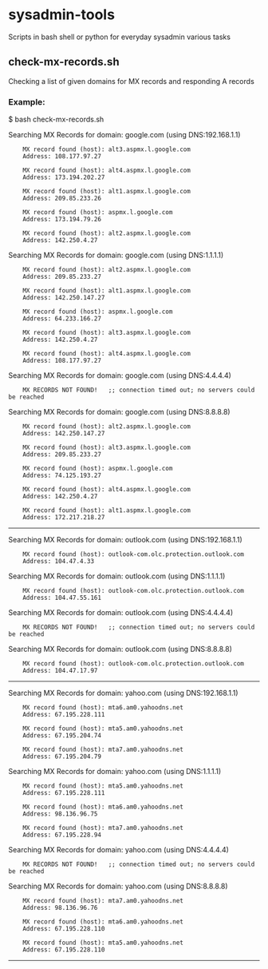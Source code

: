 # sysadmin-tools
Scripts in bash shell or python for everyday sysadmin various tasks


## check-mx-records.sh 
Checking a list of given domains for MX records and responding A records

### Example:

$ bash check-mx-records.sh 

Searching MX Records for domain:  google.com (using DNS:192.168.1.1)

        MX record found (host): alt3.aspmx.l.google.com
        Address: 108.177.97.27 

        MX record found (host): alt4.aspmx.l.google.com
        Address: 173.194.202.27 

        MX record found (host): alt1.aspmx.l.google.com
        Address: 209.85.233.26 

        MX record found (host): aspmx.l.google.com
        Address: 173.194.79.26 

        MX record found (host): alt2.aspmx.l.google.com
        Address: 142.250.4.27 

 

Searching MX Records for domain:  google.com (using DNS:1.1.1.1)

        MX record found (host): alt2.aspmx.l.google.com
        Address: 209.85.233.27 

        MX record found (host): alt1.aspmx.l.google.com
        Address: 142.250.147.27 

        MX record found (host): aspmx.l.google.com
        Address: 64.233.166.27 

        MX record found (host): alt3.aspmx.l.google.com
        Address: 142.250.4.27 

        MX record found (host): alt4.aspmx.l.google.com
        Address: 108.177.97.27 

 

Searching MX Records for domain:  google.com (using DNS:4.4.4.4)

        MX RECORDS NOT FOUND!   ;; connection timed out; no servers could be reached
 
 

Searching MX Records for domain:  google.com (using DNS:8.8.8.8)

        MX record found (host): alt2.aspmx.l.google.com
        Address: 142.250.147.27 

        MX record found (host): alt3.aspmx.l.google.com
        Address: 209.85.233.27 

        MX record found (host): aspmx.l.google.com
        Address: 74.125.193.27 

        MX record found (host): alt4.aspmx.l.google.com
        Address: 142.250.4.27 

        MX record found (host): alt1.aspmx.l.google.com
        Address: 172.217.218.27 

 
- - - - - - - - - - - - - - - - - - - - - - - - - - - - - - -

Searching MX Records for domain:  outlook.com (using DNS:192.168.1.1)

        MX record found (host): outlook-com.olc.protection.outlook.com
        Address: 104.47.4.33 

 

Searching MX Records for domain:  outlook.com (using DNS:1.1.1.1)

        MX record found (host): outlook-com.olc.protection.outlook.com
        Address: 104.47.55.161 

 

Searching MX Records for domain:  outlook.com (using DNS:4.4.4.4)

        MX RECORDS NOT FOUND!   ;; connection timed out; no servers could be reached
 
 

Searching MX Records for domain:  outlook.com (using DNS:8.8.8.8)

        MX record found (host): outlook-com.olc.protection.outlook.com
        Address: 104.47.17.97 

 
- - - - - - - - - - - - - - - - - - - - - - - - - - - - - - -

Searching MX Records for domain:  yahoo.com (using DNS:192.168.1.1)

        MX record found (host): mta6.am0.yahoodns.net
        Address: 67.195.228.111 

        MX record found (host): mta5.am0.yahoodns.net
        Address: 67.195.204.74 

        MX record found (host): mta7.am0.yahoodns.net
        Address: 67.195.204.79 

 

Searching MX Records for domain:  yahoo.com (using DNS:1.1.1.1)

        MX record found (host): mta5.am0.yahoodns.net
        Address: 67.195.228.111 

        MX record found (host): mta6.am0.yahoodns.net
        Address: 98.136.96.75 

        MX record found (host): mta7.am0.yahoodns.net
        Address: 67.195.228.94 

 

Searching MX Records for domain:  yahoo.com (using DNS:4.4.4.4)

        MX RECORDS NOT FOUND!   ;; connection timed out; no servers could be reached
 
 

Searching MX Records for domain:  yahoo.com (using DNS:8.8.8.8)

        MX record found (host): mta7.am0.yahoodns.net
        Address: 98.136.96.76 

        MX record found (host): mta6.am0.yahoodns.net
        Address: 67.195.228.110 

        MX record found (host): mta5.am0.yahoodns.net
        Address: 67.195.228.110 

 
- - - - - - - - - - - - - - - - - - - - - - - - - - - - - - -
